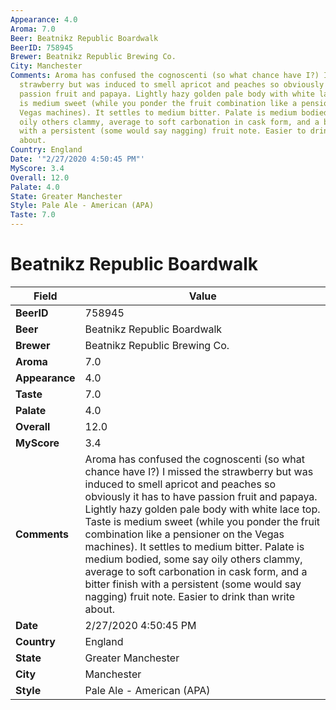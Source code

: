 ```yaml
---
Appearance: 4.0
Aroma: 7.0
Beer: Beatnikz Republic Boardwalk
BeerID: 758945
Brewer: Beatnikz Republic Brewing Co.
City: Manchester
Comments: Aroma has confused the cognoscenti (so what chance have I?) I missed the
  strawberry but was induced to smell apricot and peaches so obviously it has to have
  passion fruit and papaya. Lightly hazy golden pale body with white lace top. Taste
  is medium sweet (while you ponder the fruit combination like a pensioner on the
  Vegas machines). It settles to medium bitter. Palate is medium bodied, some say
  oily others clammy, average to soft carbonation in cask form, and a bitter finish
  with a persistent (some would say nagging) fruit note. Easier to drink than write
  about.
Country: England
Date: '"2/27/2020 4:50:45 PM"'
MyScore: 3.4
Overall: 12.0
Palate: 4.0
State: Greater Manchester
Style: Pale Ale - American (APA)
Taste: 7.0
---
```


# Beatnikz Republic Boardwalk

| Field         | Value |
|---------------|-------|
| **BeerID** | 758945 |
| **Beer** | Beatnikz Republic Boardwalk |
| **Brewer** | Beatnikz Republic Brewing Co. |
| **Aroma** | 7.0 |
| **Appearance** | 4.0 |
| **Taste** | 7.0 |
| **Palate** | 4.0 |
| **Overall** | 12.0 |
| **MyScore** | 3.4 |
| **Comments** | Aroma has confused the cognoscenti (so what chance have I?) I missed the strawberry but was induced to smell apricot and peaches so obviously it has to have passion fruit and papaya. Lightly hazy golden pale body with white lace top. Taste is medium sweet (while you ponder the fruit combination like a pensioner on the Vegas machines). It settles to medium bitter. Palate is medium bodied, some say oily others clammy, average to soft carbonation in cask form, and a bitter finish with a persistent (some would say nagging) fruit note. Easier to drink than write about. |
| **Date** | 2/27/2020 4:50:45 PM |
| **Country** | England |
| **State** | Greater Manchester |
| **City** | Manchester |
| **Style** | Pale Ale - American (APA) |
